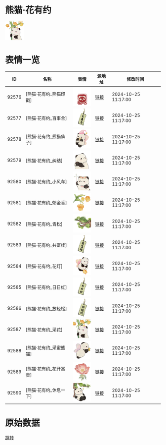 # 熊猫·花有约

<img src="./cover.png" height="60" alt="cover" />

# 表情一览

|ID|名称|表情|源地址|修改时间|
|----|----|----|----|----|
|92576|[熊猫·花有约_熊猫印戳]|<img src="./pic/092576_%5B熊猫·花有约_熊猫印戳%5D.png" height="60" alt="熊猫印戳"/>|[链接](https://i0.hdslb.com/bfs/garb/65b46b0af651174570a77657807e5beb744100d2.png)|2024-10-25 11:17:00|
|92577|[熊猫·花有约_百事合]|<img src="./pic/092577_%5B熊猫·花有约_百事合%5D.png" height="60" alt="百事合"/>|[链接](https://i0.hdslb.com/bfs/garb/9e36c00f4f2bea37089c2e26c03fc2c6e26331e9.png)|2024-10-25 11:17:00|
|92578|[熊猫·花有约_熊猫仙子]|<img src="./pic/092578_%5B熊猫·花有约_熊猫仙子%5D.png" height="60" alt="熊猫仙子"/>|[链接](https://i0.hdslb.com/bfs/garb/3e3ec83d0e3f49786db043febf5e4263340f980c.png)|2024-10-25 11:17:00|
|92579|[熊猫·花有约_纠结]|<img src="./pic/092579_%5B熊猫·花有约_纠结%5D.png" height="60" alt="纠结"/>|[链接](https://i0.hdslb.com/bfs/garb/c6c964074e65d64c65b82bb62be8d77bc023af7e.png)|2024-10-25 11:17:00|
|92580|[熊猫·花有约_小风车]|<img src="./pic/092580_%5B熊猫·花有约_小风车%5D.png" height="60" alt="小风车"/>|[链接](https://i0.hdslb.com/bfs/garb/4466269ba06ef765a03280e3e43850384cd7b66f.png)|2024-10-25 11:17:00|
|92581|[熊猫·花有约_郁金香]|<img src="./pic/092581_%5B熊猫·花有约_郁金香%5D.png" height="60" alt="郁金香"/>|[链接](https://i0.hdslb.com/bfs/garb/c704c62acf1dfacf44676046424024a9d79f72ec.png)|2024-10-25 11:17:00|
|92582|[熊猫·花有约_青松]|<img src="./pic/092582_%5B熊猫·花有约_青松%5D.png" height="60" alt="青松"/>|[链接](https://i0.hdslb.com/bfs/garb/a471f9a22647195699b591eaddf9943efcff216c.png)|2024-10-25 11:17:00|
|92583|[熊猫·花有约_共富桂]|<img src="./pic/092583_%5B熊猫·花有约_共富桂%5D.png" height="60" alt="共富桂"/>|[链接](https://i0.hdslb.com/bfs/garb/374bfde7ab08a24507474843ccb18f7810412f64.png)|2024-10-25 11:17:00|
|92584|[熊猫·花有约_花灯]|<img src="./pic/092584_%5B熊猫·花有约_花灯%5D.png" height="60" alt="花灯"/>|[链接](https://i0.hdslb.com/bfs/garb/5d439c521419389786a0eab9465c3a4a2a1fd60e.png)|2024-10-25 11:17:00|
|92585|[熊猫·花有约_日日红]|<img src="./pic/092585_%5B熊猫·花有约_日日红%5D.png" height="60" alt="日日红"/>|[链接](https://i0.hdslb.com/bfs/garb/21ade75f7fbb2101f4b40bef24b18718fd9c5c72.png)|2024-10-25 11:17:00|
|92586|[熊猫·花有约_放轻松]|<img src="./pic/092586_%5B熊猫·花有约_放轻松%5D.png" height="60" alt="放轻松"/>|[链接](https://i0.hdslb.com/bfs/garb/2cd19d09bb973a2e9599604e3853ac9c19a490d9.png)|2024-10-25 11:17:00|
|92587|[熊猫·花有约_采花]|<img src="./pic/092587_%5B熊猫·花有约_采花%5D.png" height="60" alt="采花"/>|[链接](https://i0.hdslb.com/bfs/garb/3fb6a49d1808a54d706a98c33c4624d21c902629.png)|2024-10-25 11:17:00|
|92588|[熊猫·花有约_采蜜熊猫]|<img src="./pic/092588_%5B熊猫·花有约_采蜜熊猫%5D.png" height="60" alt="采蜜熊猫"/>|[链接](https://i0.hdslb.com/bfs/garb/28dd411afddb8e8f31d3ce78f912b4d5594ce5bd.png)|2024-10-25 11:17:00|
|92589|[熊猫·花有约_花开富贵]|<img src="./pic/092589_%5B熊猫·花有约_花开富贵%5D.png" height="60" alt="花开富贵"/>|[链接](https://i0.hdslb.com/bfs/garb/103ebc45d78489d37a9a530081a807052ed1244c.png)|2024-10-25 11:17:00|
|92590|[熊猫·花有约_休息一下]|<img src="./pic/092590_%5B熊猫·花有约_休息一下%5D.png" height="60" alt="休息一下"/>|[链接](https://i0.hdslb.com/bfs/garb/6a063079f068edbf87dc1adb39f44f16fe39e02e.png)|2024-10-25 11:17:00|

# 原始数据

[跳转](./raw.json)

